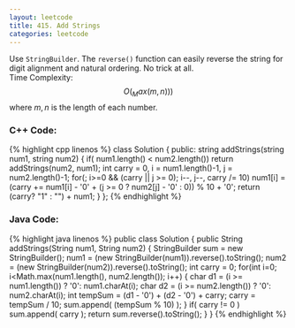 ```yaml
---
layout: leetcode
title: 415. Add Strings
categories: leetcode
---
```

Use `StringBuilder`. The `reverse()` function can easily reverse the string for digit alignment and natural ordering. No trick at all.  
Time Complexity: $$O(_Max(m, n)))$$ where $m, n$ is the length of each number.
### C++ Code:
{% highlight cpp linenos %}
class Solution {
public:
    string addStrings(string num1, string num2) {
        if( num1.length() < num2.length())  return addStrings(num2, num1);
        int carry = 0, i = num1.length()-1, j = num2.length()-1;
        for(; i>=0 && (carry || j >= 0); i--, j--, carry /= 10)
            num1[i] = (carry += num1[i] - '0' + (j >= 0 ? num2[j] - '0' : 0)) % 10 + '0';
        return (carry? "1" : "") + num1;
    }
};
{% endhighlight %}
### Java Code:
{% highlight java linenos %}
public class Solution {
    public String addStrings(String num1, String num2) {
        StringBuilder sum = new StringBuilder();
        num1 = (new StringBuilder(num1)).reverse().toString();
        num2 = (new StringBuilder(num2)).reverse().toString();
        int carry = 0;
        for(int i=0; i<Math.max(num1.length(), num2.length()); i++) {
            char d1 = (i >= num1.length()) ? '0': num1.charAt(i);
            char d2 = (i >= num2.length()) ? '0': num2.charAt(i);
            int tempSum = (d1 - '0') + (d2 - '0') + carry;
            carry = tempSum / 10;
            sum.append( (tempSum % 10) );
        }
        if( carry != 0 )
            sum.append( carry );
        return sum.reverse().toString();
    }
}
{% endhighlight %}
